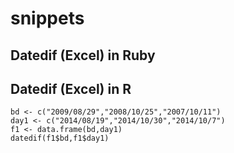# snippets
## Datedif (Excel) in Ruby


## Datedif (Excel) in R
    bd <- c("2009/08/29","2008/10/25","2007/10/11")
    day1 <- c("2014/08/19","2014/10/30","2014/10/7")
    f1 <- data.frame(bd,day1)
    datedif(f1$bd,f1$day1)

